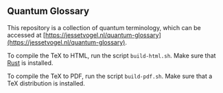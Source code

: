 ## Quantum Glossary

This repository is a collection of quantum terminology, which can be accessed at [https://jessetvogel.nl/quantum-glossary](https://jessetvogel.nl/quantum-glossary).

To compile the TeX to HTML, run the script `build-html.sh`. Make sure that [Rust](https://www.rust-lang.org/) is installed.

To compile the TeX to PDF, run the script `build-pdf.sh`. Make sure that a TeX distribution is installed.
